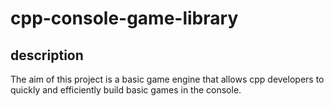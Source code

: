 # cpp-console-game-library

## description

The aim of this project is a basic game engine that allows cpp developers to quickly and efficiently build basic games in the console.
